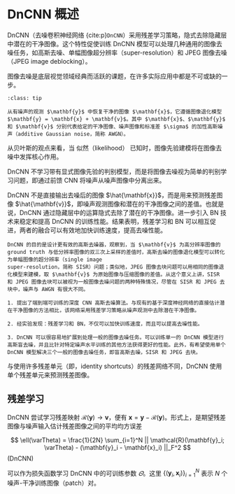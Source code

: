 # DnCNN 概述

DnCNN（去噪卷积神经网络 {cite:p}`DnCNN`）采用残差学习策略，隐式去除隐藏层中潜在的干净图像。这个特性促使训练 DnCNN 模型可以处理几种通用的图像去噪任务，如高斯去噪、单幅图像超分辨率（super-resolution）和 JPEG 图像去噪（JPEG image deblocking）。

图像去噪是底层视觉领域经典而活跃的课题，在许多实际应用中都是不可或缺的一步。

```{admonition} 目标
:class: tip

从有噪声的观测 $\mathbf{y}$ 中恢复干净的图像 $\mathbf{x}$，它遵循图像退化模型 $\mathbf{y} = \mathbf{x} + \mathbf{v}$。其中 $\mathbf{x}$、$\mathbf{y}$ 和 $\mathbf{v}$ 分别代表给定的干净图像、噪声图像和标准差 $\sigma$ 的加性高斯噪声（additive Gaussian noise，简称 AWGN）。
```

从贝叶斯的观点来看，当 似然（likelihood） 已知时，图像先验建模将在图像去噪中发挥核心作用。

DnCNN 不学习带有显式图像先验的判别模型，而是将图像去噪视为简单的判别学习问题，即通过前馈 CNN 将噪声从噪声图像中分离出来。

DnCNN 不是直接输出去噪后的图像 $\hat{\mathbf{x}}$，而是用来预测残差图像 $\hat{\mathbf{v}}$，即噪声观测图像和潜在的干净图像之间的差值。也就是说，DnCNN 通过隐藏层中的运算隐式去除了潜在的干净图像。进一步引入 BN 技术来稳定和提高 DnCNN 的训练性能。结果表明，残差学习和 BN 可以相互促进，两者的融合可以有效地加快训练速度，提高去噪性能。

```{note}
DnCNN 的目的是设计更有效的高斯去噪器，观察到，当 $\mathbf{v}$ 为高分辨率图像的 ground truth 与低分辨率图像的双三次上采样的差值时，高斯去噪的图像退化模型可以转化为单幅图像的超分辨率（single image
super-resolution，简称 SISR）问题；类似地，JPEG 图像去块问题可以用相同的图像退化模型来建模，取 $\mathbf{v}$ 为原始图像与压缩图像的差值。从这个意义上讲，SISR 和 JPEG 图像去块可以被视为一般图像去噪问题的两种特殊情况，尽管在 SISR 和 JPEG 去块中，噪声与 AWGN 有很大不同。
```

```{admonition} 亮点
1. 提出了端到端可训练的深度 CNN 高斯去噪算法。与现有的基于深度神经网络的直接估计潜在干净图像的方法相比，该网络采用残差学习策略从噪声观测中去除潜在干净图像。

2. 经实验发现：残差学习和 BN，不仅可以加快训练速度，而且可以提高去噪性能。

3. DnCNN 可以很容易地扩展到处理一般的图像去噪任务。可以训练单一的 DnCNN 模型进行高斯盲去噪，并且比针对特定噪声水平训练的其他方法获得更好的性能。此外，有希望使用单个 DnCNN 模型解决三个一般的图像去噪任务，即盲高斯去噪，SISR 和 JPEG 去块。
```

与使用许多残差单元（即，identity shortcuts）的残差网络不同，DnCNN 使用单个残差单元来预测残差图像。

## 残差学习

DnCNN 尝试学习残差映射 $\mathcal{R}(\mathbf{y}) \to \mathbf{v}$，便有 $\mathbf{x} = \mathbf{y} - \mathcal{R}(\mathbf{y})$。形式上，是期望残差图像与噪声输入估计残差图像之间的平均均方误差

$$
\ell(\varTheta) = \frac{1}{2N} \sum_{i=1}^N || \mathcal{R}(\mathbf{y}_i; \varTheta) - (\mathbf{y}_i - \mathbf{x}_i) ||_F^2
$$ (DnCNN)

可以作为损失函数学习 DnCNN 中的可训练参数 $\varTheta$。这里 $\{(\mathbf{y}_i, \mathbf{x}_i)\}_{i=1}^N$ 表示 $N$ 个噪声-干净训练图像（patch）对。